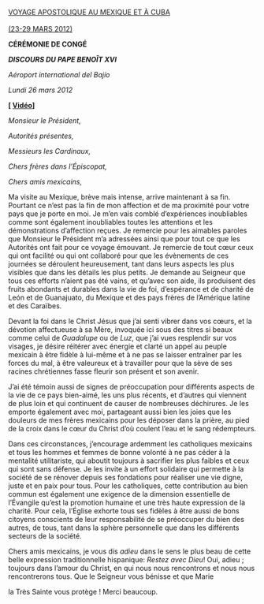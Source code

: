 [VOYAGE APOSTOLIQUE AU MEXIQUE ET À CUBA\
\
(23-29 MARS 2012)](/content/benedict-xvi/fr/travels/2012/index_messico-cuba.html)

**CÉRÉMONIE DE CONGÉ**

***DISCOURS DU PAPE BENOÎT XVI***

*Aéroport international del Bajío*

*Lundi 26 mars 2012*

**\[ [Vidéo](http://player.rv.va/vaticanplayer.asp?language=it&tic=VA_Y13F5P6D)\]**

*Monsieur le Président,*

*Autorités présentes,*

*Messieurs les Cardinaux,*

*Chers frères dans l’Épiscopat,*

*Chers amis mexicains,*

Ma visite au Mexique, brève mais intense, arrive maintenant à sa fin. Pourtant ce n’est pas la fin de mon affection et de ma proximité pour votre pays que je porte en moi. Je m’en vais comblé d’expériences inoubliables comme sont également inoubliables toutes les attentions et les démonstrations d’affection reçues. Je remercie pour les aimables paroles que Monsieur le Président m’a adressées ainsi que pour tout ce que les Autorités ont fait pour ce voyage émouvant. Je remercie de tout cœur ceux qui ont facilité ou qui ont collaboré pour que les évènements de ces journées se déroulent heureusement, tant dans leurs aspects les plus visibles que dans les détails les plus petits. Je demande au Seigneur que tous ces efforts n’aient pas été vains, et qu’avec son aide, ils produisent des fruits abondants et durables dans la vie de foi, d’espérance et de charité de León et de Guanajuato, du Mexique et des pays frères de l’Amérique latine et des Caraïbes.

Devant la foi dans le Christ Jésus que j’ai senti vibrer dans vos cœurs, et la dévotion affectueuse à sa Mère, invoquée ici sous des titres si beaux comme celui de *Guadalupe* ou de *Luz*, que j’ai vues resplendir sur vos visages, je désire réitérer avec énergie et clarté un appel au peuple mexicain à être fidèle à lui-même et à ne pas se laisser entraîner par les forces du mal, à être valeureux et à travailler pour que la sève de ses racines chrétiennes fasse fleurir son présent et son avenir.

J’ai été témoin aussi de signes de préoccupation pour différents aspects de la vie de ce pays bien-aimé, les uns plus récents, et d’autres qui viennent de plus loin et qui continuent de causer de nombreuses déchirures. Je les emporte également avec moi, partageant aussi bien les joies que les douleurs de mes frères mexicains pour les déposer dans la prière, au pied de la croix dans le cœur du Christ d’où coulent l’eau et le sang rédempteurs.

Dans ces circonstances, j’encourage ardemment les catholiques mexicains et tous les hommes et femmes de bonne volonté à ne pas céder à la mentalité utilitariste, qui aboutit toujours à sacrifier les plus faibles et ceux qui sont sans défense. Je les invite à un effort solidaire qui permette à la société de se rénover depuis ses fondations pour réaliser une vie digne, juste et en paix pour tous. Pour les catholiques, cette contribution au bien commun est également une exigence de la dimension essentielle de l’Évangile qu’est la promotion humaine et une très haute expression de la charité. Pour cela, l’Église exhorte tous ses fidèles à être aussi de bons citoyens conscients de leur responsabilité de se préoccuper du bien des autres, de tous, tant dans la sphère personnelle que dans les différents secteurs de la société.

Chers amis mexicains, je vous dis
*adieu* dans le sens le plus beau de cette belle expression traditionnelle hispanique:
*Restez avec Dieu*! Oui, adieu ; toujours dans l’amour du Christ, en qui nous nous rencontrons et nous nous rencontrerons tous. Que le Seigneur vous bénisse et que Marie

la Très
Sainte vous protège ! Merci beaucoup.